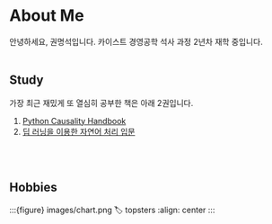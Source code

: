 # About Me

안녕하세요, 권명석입니다. 카이스트 경영공학 석사 과정 2년차 재학 중입니다.
<br/><br/>

## Study
가장 최근 재밌게 또 열심히 공부한 책은 아래 2권입니다.
1. [Python Causality Handbook](https://matheusfacure.github.io/python-causality-handbook/landing-page.html)
2. [딥 러닝을 이용한 자연어 처리 입문](https://wikidocs.net/book/2155)

<br/><br/>
## Hobbies
:::{figure} images/chart.png
:label: topsters
:align: center
:::